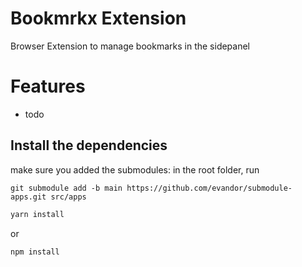 # Bookmrkx Extension

Browser Extension to manage bookmarks in the sidepanel

# Features

* todo

## Install the dependencies

make sure you added the submodules: in the root folder, run

```
git submodule add -b main https://github.com/evandor/submodule-apps.git src/apps
```


```bash
yarn install
```
or
```bash
npm install
```

